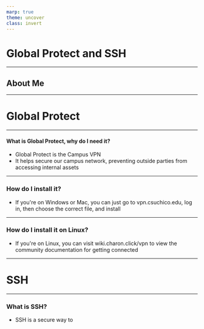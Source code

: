 ```yaml
---
marp: true
theme: uncover
class: invert
---
```


# Global Protect and SSH

---

## About Me

---

# Global Protect

---

#### What is Global Protect, why do I need it?
* Global Protect is the Campus VPN
* It helps secure our campus network, preventing outside parties from accessing internal assets

---

### How do I install it?
* If you're on Windows or Mac, you can just go to vpn.csuchico.edu, log in, then choose the correct file, and install

--- 

### How do I install it on Linux?
* If you're on Linux, you can visit wiki.charon.click/vpn to view the community documentation for getting connected

---

# SSH

---

### What is SSH?
* SSH is a secure way to